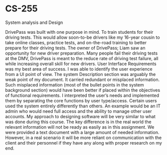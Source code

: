 # CS-255
System analysis and Design

DrivePass was built with one purpose in mind. To train students for their driving tests. This would allow soon-to-be drivers like my 16-year cousin to take online classes, practice tests, and on-the-road training to better prepare for their driving tests. The owner of DrivePass; Liam saw an opportunity for new driver preparation. Many people fail their driving tests at the DMV, DrivePass is meant to the reduce rate of driving test failure, all while increasing overall skill for new drivers.
User Interface Requirements was my best area of success. I was able to identify the user experience from a UI point of view.
The system Description section was arguably the weak point of my document. It carried redundant or misplaced information. Such misplaced information (most of the bullet points in the system background section) would have been better if placed within the objectives of functional requirements.
I interpreted the user’s needs and implemented them by separating the core functions by user type/access. Certain users used the system entirely differently than others. An example would be an IT admin who would need full access and the ability to manage other user accounts.
My approach to designing software will be very similar to what was done during this course. The key difference is in the real world the relevant information will not be ready as easily as in this assignment. We were provided a text document with a large amount of needed information. However, in a real scenario it will be more reliant on communication with the client and their personnel if they have any along with proper research on my end.

